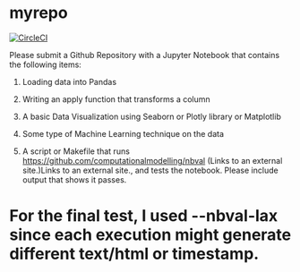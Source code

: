 # myrepo

[![CircleCI](https://circleci.com/gh/yajieli912/myrepo.svg?style=svg)](https://circleci.com/gh/yajieli912/myrepo)


Please submit a Github Repository with a Jupyter Notebook that contains the following items:

 

1.  Loading data into Pandas

2.  Writing an apply function that transforms a column

3.  A basic Data Visualization using Seaborn or Plotly library or Matplotlib

4.  Some type of Machine Learning technique on the data

5.  A script or Makefile that runs https://github.com/computationalmodelling/nbval (Links to an external site.)Links to an external site., and tests the notebook.  Please include output that shows it passes.


# For the final test, I used --nbval-lax since each execution might generate different text/html or timestamp.
